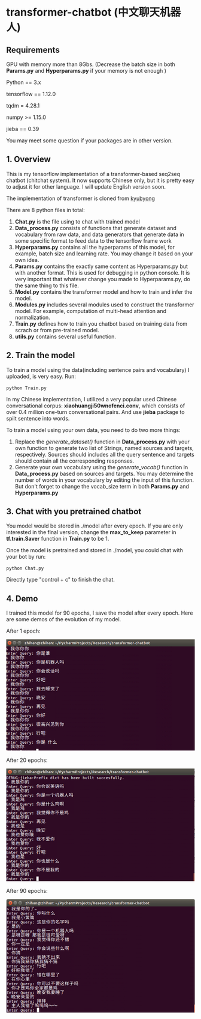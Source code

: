 # transformer-chatbot (中文聊天机器人)

## Requirements

GPU with memory more than 8Gbs. (Decrease the batch size in both **Params.py** and **Hyperparams.py** if your memory is not enough ) 

Python == 3.x

tensorflow == 1.12.0 

tqdm = 4.28.1

numpy >= 1.15.0

jieba == 0.39

You may meet some question if your packages are in other version.



## 1. Overview

This is my tensorflow implementation of a transformer-based seq2seq chatbot (chitchat system). It now supports Chinese only, but it is pretty easy to adjust it for other language. I will update English version soon.

The implementation of transformer is cloned from [kyubyong](https://github.com/kyubyong/transformer)



There are 8 python files in total:
1. **Chat.py** is the file using to chat with trained model
2. **Data_process.py** consists of functions that generate dataset and vocabulary from raw data, and data generators that
generate data in some specific format to feed data to the tensorflow frame work
3. **Hyperparams.py** contains all the hyperparams of this model, for example, batch size and learning rate. You may change it based on your own idea.
4. **Params.py** contains the exactly same content as Hyperparams.py but with another format. This is used for debugging in python console. It is very important that whatever change you made to Hyperparams.py, do the same thing to this file.
5. **Model.py** contains the transformer model and how to train and infer the model.
6. **Modules.py** includes several modules used to construct the transformer model. For example, 
computation of multi-head attention and normalization.
7. **Train.py** defines how to train you chatbot based on training data from scrach or from pre-trained model.
8. **utils.py** contains several useful function.

## 2. Train the model
To train a model using the data(including sentence pairs and vocabulary) I uploaded, is very easy. Run:

```
python Train.py
```



In my Chinese implementation, I utilized a very popular used Chinese conversational corpus: **xiaohuangji50wnofenci.conv**, which consists of over 0.4 million one-turn conversational pairs. And use **jieba** package to spilt sentence into words.



To train a model using your own data, you need to do two more things:

1. Replace the *generate_dataset()* function in **Data_process.py** with your own function to generate two list of Strings, named sources and targets, respectively. Sources should includes all the query sentence and targets should contain all the corresponding responses.
2. Generate your own vocabulary using the *generate_vocab()* function in **Data_process.py** based on sources and targets. You may determine the number of words in your vocabulary by editing the input of this function. But don't forget to change the vocab_size term in both **Params.py** and **Hyperparams.py**

## 3. Chat with you pretrained chatbot

You model would be stored in ./model after every epoch. If you are only interested in the final version, change the **max_to_keep** parameter in **tf.train.Saver** function in **Train.py** to be 1.



Once the model is pretrained and stored in ./model, you could chat with your bot by run:

```
python Chat.py
```

Directly type  "control + c" to finish the chat. 



## 4. Demo

I trained this model for 90 epochs, I save the model after every epoch. Here are some demos of the evolution of my model.

After 1 epoch:

![demo1](./demos/demo1.png)

After 20 epochs:

 ![demo2](./demos/demo2.png)

After 90 epochs:

![demo3](./demos/demo0.png)

